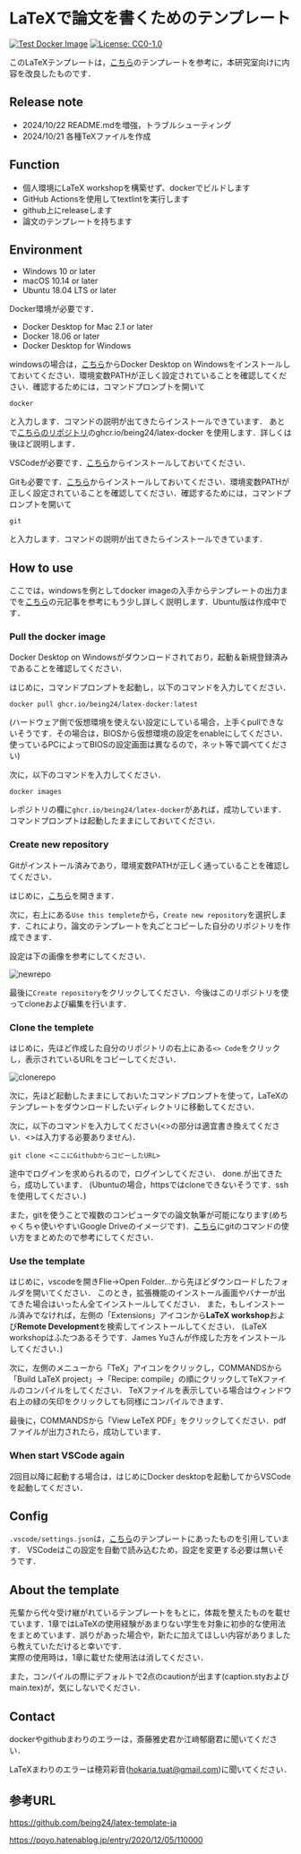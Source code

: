 # LaTeXで論文を書くためのテンプレート

[![Test Docker Image](https://github.com/being24/latex-template-ja/actions/workflows/test.yml/badge.svg)](https://github.com/being24/latex-template-ja/actions/workflows/test.yml)
[![License: CC0-1.0](https://img.shields.io/badge/License-CC0_1.0-lightgrey.svg)](http://creativecommons.org/publicdomain/zero/1.0/)

このLaTeXテンプレートは，[こちら](https://github.com/being24/latex-template-ja)のテンプレートを参考に，本研究室向けに内容を改良したものです．

## Release note

* 2024/10/22 README.mdを増強，トラブルシューティング
* 2024/10/21 各種TeXファイルを作成

## Function

* 個人環境にLaTeX workshopを構築せず、dockerでビルドします
* GitHub Actionsを使用してtextlintを実行します
* github上にreleaseします
* 論文のテンプレートを持ちます

## Environment

* Windows 10 or later
* macOS 10.14 or later
* Ubuntu 18.04 LTS or later

Docker環境が必要です．

* Docker Desktop for Mac 2.1 or later
* Docker 18.06 or later
* Docker Desktop for Windows

windowsの場合は，[こちら](https://docs.docker.com/desktop/install/windows-install/)からDocker Desktop on Windowsをインストールしておいてください．環境変数PATHが正しく設定されていることを確認してください．確認するためには，コマンドプロンプトを開いて
```
docker
```
と入力します．コマンドの説明が出てきたらインストールできています．
あとで[こちらのリポジトリ](https://github.com/being24/latex-docker)のghcr.io/being24/latex-docker を使用します．詳しくは後ほど説明します．

VSCodeが必要です．[こちら](https://code.visualstudio.com/)からインストールしておいてください．

Gitも必要です．[こちら](https://git-scm.com/downloads)からインストールしておいてください．環境変数PATHが正しく設定されていることを確認してください．確認するためには，コマンドプロンプトを開いて
```
git
```
と入力します．コマンドの説明が出てきたらインストールできています．

## How to use

ここでは，windowsを例としてdocker imageの入手からテンプレートの出力までを[こちら](https://zenn.dev/being/articles/how-to-use-my-latex)の元記事を参考にもう少し詳しく説明します．Ubuntu版は作成中です．

### Pull the docker image

Docker Desktop on Windowsがダウンロードされており，起動＆新規登録済みであることを確認してください．

はじめに，コマンドプロンプトを起動し，以下のコマンドを入力してください．
```
docker pull ghcr.io/being24/latex-docker:latest
```

(ハードウェア側で仮想環境を使えない設定にしている場合，上手くpullできないそうです．その場合は，BIOSから仮想環境の設定をenableにしてください．使っているPCによってBIOSの設定画面は異なるので，ネット等で調べてください)

次に，以下のコマンドを入力してください．
```
docker images
```

レポジトリの欄に`ghcr.io/being24/latex-docker`があれば，成功しています．コマンドプロンプトは起動したままにしておいてください．

### Create new repository

Gitがインストール済みであり，環境変数PATHが正しく通っていることを確認してください．

はじめに，[こちら](https://github.com/tuatikukolab/latex_template)を開きます．

次に，右上にある`Use this templete`から，`Create new repository`を選択します．これにより，論文のテンプレートを丸ごとコピーした自分のリポジトリを作成できます．

設定は下の画像を参考にしてください．

![newrepo](https://github.com/user-attachments/assets/d45612aa-9861-4540-9af5-7a8d935f03eb)

最後に`Create repository`をクリックしてください．今後はこのリポジトリを使ってcloneおよび編集を行います．

### Clone the templete

はじめに，先ほど作成した自分のリポジトリの右上にある`<> Code`をクリックし，表示されているURLをコピーしてください．

![clonerepo](https://github.com/user-attachments/assets/8041c4db-edc1-4ed7-9a3d-623f300ec0f3)

次に，先ほど起動したままにしておいたコマンドプロンプトを使って，LaTeXのテンプレートをダウンロードしたいディレクトリに移動してください．

次に，以下のコマンドを入力してください(<>の部分は適宜書き換えてください．<>は入力する必要ありません)．
```
git clone <ここにGithubからコピーしたURL>
```
途中でログインを求められるので，ログインしてください．
done.が出てきたら，成功しています．
(Ubuntuの場合，httpsではcloneできないそうです．sshを使用してください．)

また，gitを使うことで複数のコンピュータでの論文執筆が可能になります(めちゃくちゃ使いやすいGoogle Driveのイメージです)．[こちら](how_to_use_git.md)にgitのコマンドの使い方をまとめたので参考にしてください．

### Use the template

はじめに，vscodeを開きFlie->Open Folder...から先ほどダウンロードしたフォルダを開いてください．
このとき，拡張機能のインストール画面やバナーが出てきた場合はいったん全てインストールしてください．
また，もしインストール済みでなければ，左側の「Extensions」アイコンから**LaTeX workshop**および**Remote Development**を検索してインストールしてください．
(LaTeX workshopはふたつあるそうです．James Yuさんが作成した方をインストールしてください．)

次に，左側のメニューから「TeX」アイコンをクリックし，COMMANDSから「Build LaTeX project」→「Recipe: compile」の順にクリックしてTeXファイルのコンパイルをしてください．
TeXファイルを表示している場合はウィンドウ右上の緑の矢印をクリックしても同様にコンパイルできます．

最後に，COMMANDSから「View LeTeX PDF」をクリックしてください．pdfファイルが出力されたら，成功しています．

### When start VSCode again

2回目以降に起動する場合は，はじめにDocker desktopを起動してからVSCodeを起動してください．

## Config

`.vscode/settings.json`は，[こちら](https://github.com/being24/latex-template-ja)のテンプレートにあったものを引用しています．
VSCodeはこの設定を自動で読み込むため，設定を変更する必要は無いそうです．

## About the template

先輩から代々受け継がれているテンプレートをもとに，体裁を整えたものを載せています．1章ではLaTeXの使用経験があまりない学生を対象に初歩的な使用法をまとめています．誤りがあった場合や，新たに加えてほしい内容がありましたら教えていただけると幸いです．  
実際の使用時は，1章に載せた使用法は消してください．

また，コンパイルの際にデフォルトで2点のcautionが出ます(caption.styおよびmain.tex)が，気にしないでください．

## Contact

dockerやgithubまわりのエラーは，斎藤雅史君か江﨑郁磨君に聞いてください．

LaTeXまわりのエラーは穂苅彩音(hokaria.tuat@gmail.com)に聞いてください．

## 参考URL

<https://github.com/being24/latex-template-ja>

<https://poyo.hatenablog.jp/entry/2020/12/05/110000>
